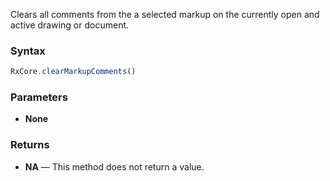 Clears all comments from the a selected markup on the currently open and active drawing or document.

### Syntax

```typescript
RxCore.clearMarkupComments()
```

### Parameters

- **None**

### Returns

- **NA** — This method does not return a value.
